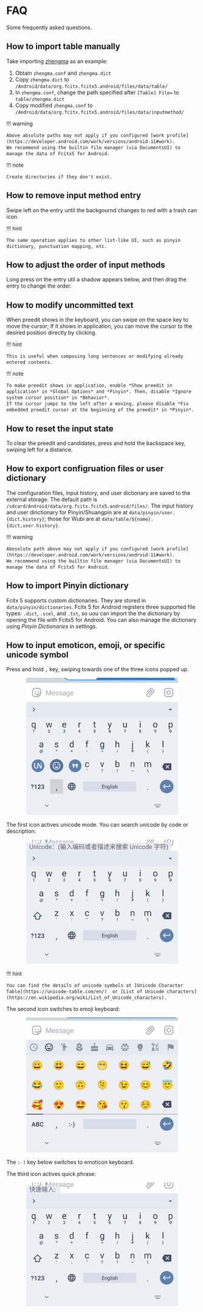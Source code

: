 # FAQ

Some frequently asked questions.

## How to import table manually

Take importing [zhengma](https://github.com/fcitx/fcitx5-table-extra) as an example:

1. Obtain `zhengma.conf` and `zhengma.dict`
2. Copy `zhengma.dict` to `/Android/data/org.fcitx.fcitx5.android/files/data/table/`
3. In `zhengma.conf`, change the path specified after `[Table] File=` to `table/zhengma.dict`
4. Copy modified `zhengma.conf` to `/Android/data/org.fcitx.fcitx5.android/files/data/inputmethod/`

!!! warning

    Above absolute paths may not apply if you configured [work profile](https://developer.android.com/work/versions/android-11#work).
    We recommend using the builtin file manager (via DocumentsUI) to manage the data of Fcitx5 for Android.

!!! note

    Create directories if they don't exist.

## How to remove input method entry

Swipe left on the entry until the backgournd changes to red with a trash can icon.

!!! hint

    The same operation applies to other list-like UI, such as pinyin dictionary, punctuation mapping, etc.

## How to adjust the order of input methods

Long press on the entry util a shadow appears below, and then drag the entry to change the order.

## How to modify uncommitted text

When preedit shows in the keyboard, you can swipe on the space key to move the cursor; If it shows in application,
you can move the cursor to the desired position directly by clicking.

!!! hint

    This is useful when composing long sentences or modifying already entered contents.

!!! note

    To make preedit shows in application, enable *Show preedit in application* in *Global Options* and *Pinyin*. Then, disable *Ignore system cursor position* in *Behavior*.
    If the cursor jumps to the left after a moving, please disable *Fix embedded preedit cursor at the beginning of the preedit* in *Pinyin*.

## How to reset the input state

To clear the preedit and candidates, press and hold the backspace key, swiping left for a distance.

## How to export configruation files or user dictionary

The configuration files, input history, and user dictionary are saved to the external storage. The default path is `/sdcard/Android/data/org.fcitx.fcitx5.android/files/`.
The input history and user dinctionary for Pinyin/Shuangpin are at `data/pinyin/user.{dict,history}`; those for Wubi are at `data/table/${name}.{dict,user.history}`.

!!! warning

    Abosolute path above may not apply if you configured [work profile](https://developer.android.com/work/versions/android-11#work).
    We recommend using the builtin file manager (via DocumentsUI) to manage the data of Fcitx5 for Android.


## How to import Pinyin dictionary

Fcitx 5 supports custom dictionaries. They are stored in `data/pinyin/dictionaries`.
Fcitx 5 for Android registers three supported file types: `.dict`, `.scel`, and `.txt`, so uou can import the the dictionary by opening the file with Fcitx5 for Android.
You can also manage the dictionary using *Pinyin Dictionaries* in settings.

## How to input emoticon, emoji, or specific unicode symbol

Press and hold `,` key, swiping towards one of the three icons popped up.

<center><img src="/assets/emoji-01.jpeg" alt="drawing" width="400"/></center>

The first icon actives unicode mode. You can search unicode by code or description:

<center><img src="/assets/unicode-01.jpeg" alt="drawing" width="400"/></center>

!!! hint

    You can find the details of unicode symbols at [Unicode Character Table](https://unicode-table.com/en/)  or [List of Unicode characters](https://en.wikipedia.org/wiki/List_of_Unicode_characters).

The second icon switches to emoji keyboard:

<center><img src="/assets/emoji-02.jpeg" alt="drawing" width="400"/></center>

The `:-)` key below switches to emoticon keyboard.

The third icon actives quick phrase:

<center><img src="/assets/quick-input-01.jpeg" alt="drawing" width="400"/></center>
